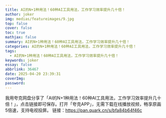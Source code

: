 ```yaml
---
title: AI的N+1种用法！60种AI工具用法，工作学习效率提升几十倍！
author: joker
img: medias/featureimages/9.jpg
top: false
cover: false
toc: true
mathjax: false
summary: AI的N+1种用法！60种AI工具用法，工作学习效率提升几十倍！
categories: AI的N+1种用法！60种AI工具用法，工作学习效率提升几十倍！
tags:
  - AI的N+1种用法！60种AI工具用法，工作学习效率提升几十倍！
keywords: joker
essay: false
abbrlink: 36467
date: 2025-04-20 23:39:31
coverImg:
password:
---
```


我用夸克网盘分享了「AI的N+1种用法！60种AI工具用法，工作学习效率提升几十倍！」，点击链接即可保存。打开「夸克APP」，无需下载在线播放视频，畅享原画5倍速，支持电视投屏。
链接：https://pan.quark.cn/s/bfa84b64f46c
